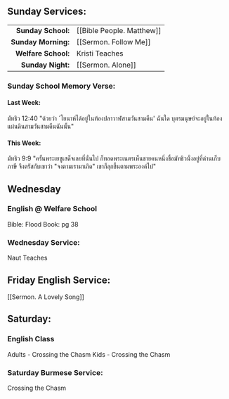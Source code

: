 ## Sunday Services:
| | |
| --:|:-- |
| **Sunday School:**  | [[Bible People. Matthew]]
| **Sunday Morning:** | [[Sermon. Follow Me]]
| **Welfare School:** | Kristi Teaches
| **Sunday Night:**   | [[Sermon. Alone]]

### Sunday School Memory Verse:
#### Last Week: 
มัทธิว 12:40 "ด้วยว่า `โยนาห์ได้อยู่ในท้องปลาวาฬสามวันสามคืน' ฉันใด บุตรมนุษย์จะอยู่ในท้องแผ่นดินสามวันสามคืนฉันนั้น"
#### This Week:
มัทธิว 9:9 "ครั้นพระเยซูเสด็จเลยที่นั่นไป ก็ทอดพระเนตรเห็นชายคนหนึ่งชื่อมัทธิวนั่งอยู่ที่ด่านเก็บภาษี จึงตรัสกับเขาว่า "จงตามเรามาเถิด" เขาก็ลุกขึ้นตามพระองค์ไป"
## Wednesday 
### English @ Welfare School
Bible: Flood
Book: pg 38
### Wednesday Service:
Naut Teaches
## Friday English Service:
[[Sermon. A Lovely Song]]
## Saturday:
### English Class
Adults - Crossing the Chasm
Kids - Crossing the Chasm
### Saturday Burmese Service:
Crossing the Chasm